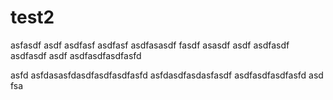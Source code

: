 # test2

asfasdf
asdf
asdfasf
asdfasf
asdfasasdf
fasdf
asasdf
asdf
asdfasdf
asdfasdf
asdf
asdfasdfasdfasfd

asfd
asfdasasfdasdfasdfasdfasfd
asfdasdfasdasfasdf
asdfasdfasdfasfd
asd
fsa
